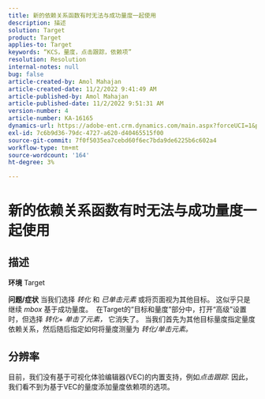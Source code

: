 ```yaml
---
title: 新的依赖关系函数有时无法与成功量度一起使用
description: 描述
solution: Target
product: Target
applies-to: Target
keywords: “KCS，量度，点击跟踪，依赖项”
resolution: Resolution
internal-notes: null
bug: false
article-created-by: Amol Mahajan
article-created-date: 11/2/2022 9:41:49 AM
article-published-by: Amol Mahajan
article-published-date: 11/2/2022 9:51:31 AM
version-number: 4
article-number: KA-16165
dynamics-url: https://adobe-ent.crm.dynamics.com/main.aspx?forceUCI=1&pagetype=entityrecord&etn=knowledgearticle&id=cc51a58e-925a-ed11-9561-6045bd006a22
exl-id: 7c6b9d36-79dc-4727-a620-d40465515f00
source-git-commit: 7f0f5035ea7cebd60f6ec7bda9de6225b6c602a4
workflow-type: tm+mt
source-wordcount: '164'
ht-degree: 3%

---
```


# 新的依赖关系函数有时无法与成功量度一起使用

## 描述

<b>环境</b>
Target


<b>问题/症状</b>
当我们选择 *转化* 和 *已单击元素* 或将页面视为其他目标。 这似乎只是继续 *mbox* 基于成功量度。 
在Target的“目标和量度”部分中，打开“高级”设置时，但选择 *转化*+ *单击了元素，* 它消失了。 当我们首先为其他目标量度指定量度依赖关系，然后随后指定如何将量度测量为 *转化/单击元素。*


## 分辨率


目前，我们没有基于可视化体验编辑器(VEC)的内置支持，例如&#x200B;*点击跟踪*. 因此，我们看不到为基于VEC的量度添加量度依赖项的选项。
